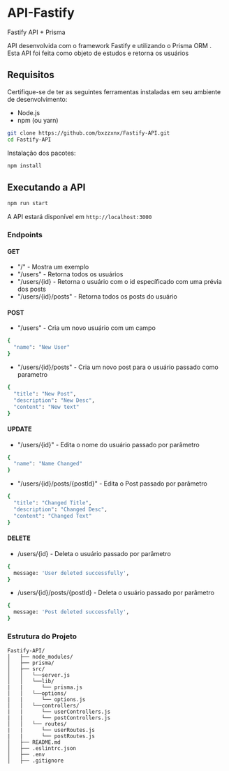 # API-Fastify

Fastify API + Prisma

API desenvolvida com o framework Fastify e utilizando o Prisma ORM . 
<br>
Esta API foi feita como objeto de estudos e retorna os usuários


## Requisitos

Certifique-se de ter as seguintes ferramentas instaladas em seu ambiente de desenvolvimento:

- Node.js 
- npm (ou yarn)

```bash
git clone https://github.com/bxzzxnx/Fastify-API.git
cd Fastify-API
````

Instalação dos pacotes:
```bash 
npm install
```

## Executando a API
```bash
npm run start
```

A API estará disponível em `http://localhost:3000` 

### Endpoints
#### GET
- "/" - Mostra um exemplo
- "/users" - Retorna todos os usuários
- "/users/{id} - Retorna o usuário com o id específicado com uma prévia dos posts
- "/users/{id}/posts" - Retorna todos os posts do usuário

#### POST
- "/users" - Cria um novo usuário com um campo
```bash
{
  "name": "New User"
}
```

- "/users/{id}/posts" - Cria um novo post para o usuário passado como parametro
```bash
{
  "title": "New Post",
  "description": "New Desc",
  "content": "New text"
}
```

#### UPDATE
- "/users/{id}" - Edita o nome do usuário passado por parâmetro
```bash
{
  "name": "Name Changed"
}
```
- "/users/{id}/posts/{postId}" - Edita o Post passado por parâmetro
```bash
{
  "title": "Changed Title",
  "description": "Changed Desc",
  "content": "Changed Text"
}
```

#### DELETE
- /users/{id} - Deleta o usuário passado por parâmetro
```bash
{
  message: 'User deleted successfully',
}
```


- /users/{id}/posts/{postId} - Deleta o usuário passado por parâmetro
```bash
{
  message: 'Post deleted successfully',
}
```

### Estrutura do Projeto

```
Fastify-API/
│   ├── node_modules/
│   ├── prisma/
│   ├── src/
│   │   └──server.js
│   │   └──lib/
|   |      └── prisma.js
│   │   └──options/
|   |      └── options.js
│   │   └──controllers/
|   |      └── userControllers.js
|   |      └── postControllers.js
│   │   └── routes/
|   |      └── userRoutes.js
|   |      └── postRoutes.js
│   ├── README.md
│   ├── .eslintrc.json
│   ├── .env
│   ├── .gitignore
```
